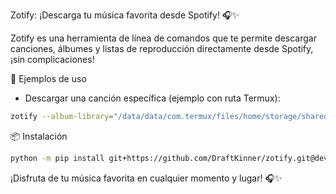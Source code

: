 Zotify: ¡Descarga tu música favorita desde Spotify! 🎧✨

Zotify es una herramienta de línea de comandos que te permite descargar canciones, álbumes y listas de reproducción directamente desde Spotify, ¡sin complicaciones!

🎵 Ejemplos de uso

- Descargar una canción específica (ejemplo con ruta Termux):

```bash
zotify --album-library="/data/data/com.termux/files/home/storage/shared/zotify/" --output-album "{album_artist}.{album}.{track_number}. {artists} - {title}" --ffmpeg-args "-b:a 320k" --download-quality high --audio-format mp3 "$url"
```

📦 Instalación

```bash
python -m pip install git+https://github.com/DraftKinner/zotify.git@dev
```
¡Disfruta de tu música favorita en cualquier momento y lugar! 🎧✨
